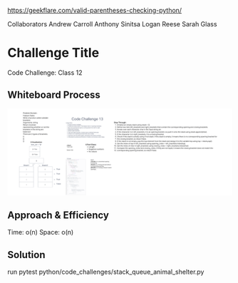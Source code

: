 https://geekflare.com/valid-parentheses-checking-python/


Collaborators
Andrew Carroll
Anthony Sinitsa
Logan Reese
Sarah Glass

# Challenge Title
Code Challenge: Class 12

## Whiteboard Process
![CodeChallenge07](<Screenshot 2023-06-28 210331.png>)

## Approach & Efficiency
Time: o(n)
Space: o(n)

## Solution
run pytest
python/code_challenges/stack_queue_animal_shelter.py
